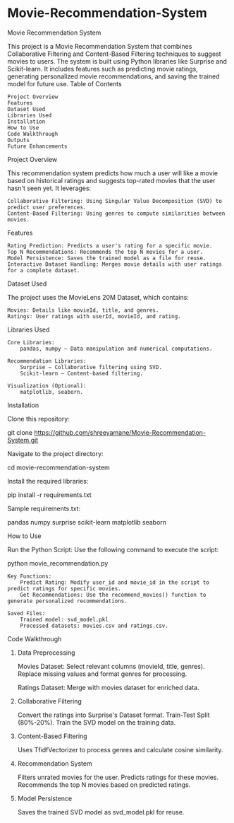 # Movie-Recommendation-System

Movie Recommendation System

This project is a Movie Recommendation System that combines Collaborative Filtering and Content-Based Filtering techniques to suggest movies to users. The system is built using Python libraries like Surprise and Scikit-learn. It includes features such as predicting movie ratings, generating personalized movie recommendations, and saving the trained model for future use.
Table of Contents

    Project Overview
    Features
    Dataset Used
    Libraries Used
    Installation
    How to Use
    Code Walkthrough
    Outputs
    Future Enhancements

Project Overview

This recommendation system predicts how much a user will like a movie based on historical ratings and suggests top-rated movies that the user hasn't seen yet. It leverages:

    Collaborative Filtering: Using Singular Value Decomposition (SVD) to predict user preferences.
    Content-Based Filtering: Using genres to compute similarities between movies.

Features

    Rating Prediction: Predicts a user's rating for a specific movie.
    Top N Recommendations: Recommends the top N movies for a user.
    Model Persistence: Saves the trained model as a file for reuse.
    Interactive Dataset Handling: Merges movie details with user ratings for a complete dataset.

Dataset Used

The project uses the MovieLens 20M Dataset, which contains:

    Movies: Details like movieId, title, and genres.
    Ratings: User ratings with userId, movieId, and rating.

Libraries Used

    Core Libraries:
        pandas, numpy – Data manipulation and numerical computations.

    Recommendation Libraries:
        Surprise – Collaborative filtering using SVD.
        Scikit-learn – Content-based filtering.

    Visualization (Optional):
        matplotlib, seaborn.

Installation

Clone this repository:

git clone https://github.com/shreeyamane/Movie-Recommendation-System.git

Navigate to the project directory:

cd movie-recommendation-system

Install the required libraries:

pip install -r requirements.txt

Sample requirements.txt:

pandas
numpy
surprise
scikit-learn
matplotlib
seaborn

How to Use

Run the Python Script: Use the following command to execute the script:

python movie_recommendation.py

    Key Functions:
        Predict Rating: Modify user_id and movie_id in the script to predict ratings for specific movies.
        Get Recommendations: Use the recommend_movies() function to generate personalized recommendations.

    Saved Files:
        Trained model: svd_model.pkl
        Processed datasets: movies.csv and ratings.csv.

Code Walkthrough
1. Data Preprocessing

    Movies Dataset:
        Select relevant columns (movieId, title, genres).
        Replace missing values and format genres for processing.

    Ratings Dataset:
        Merge with movies dataset for enriched data.

2. Collaborative Filtering

    Convert the ratings into Surprise's Dataset format.
    Train-Test Split (80%-20%).
    Train the SVD model on the training data.

3. Content-Based Filtering

    Uses TfidfVectorizer to process genres and calculate cosine similarity.

4. Recommendation System

    Filters unrated movies for the user.
    Predicts ratings for these movies.
    Recommends the top N movies based on predicted ratings.

5. Model Persistence

    Saves the trained SVD model as svd_model.pkl for reuse.
